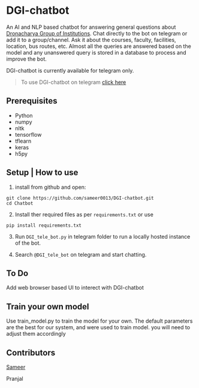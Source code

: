# DGI-chatbot
An AI and NLP based chatbot for answering general questions about [Dronacharya Group of Institutions](https://gnindia.dronacharya.info/). Chat directly to the bot on telegram or add it to a group/channel. Ask it about the courses, faculty, facilities, location, bus routes, etc. Almost all the queries are answered based on the model and any unanswered query is stored in a database to process and improve the bot.

DGI-chatbot is currently available for telegram only.

> To use DGI-chatbot on telegram [click here](https://t.me/DGI_tele_bot)

## Prerequisites
- Python
- numpy
- nltk
- tensorflow
- tflearn
- keras
- h5py

## Setup | How to use
1. install from github and open:
```
git clone https://github.com/sameer0013/DGI-chatbot.git
cd Chatbot
```
2. Install ther required files as per `requirements.txt` or use
``` 
pip install requirements.txt
```
3. Run `DGI_tele_bot.py` in telegram folder to run a locally hosted instance of the bot.

4. Search `@DGI_tele_bot` on telegram and start chatting.

## To Do
Add web browser based UI to interect with DGI-chatbot

## Train your own model
Use train_model.py to train the model for your own. The default parameters are the best for our system, and were used to train model. you will need to adjust them accordingly 
## Contributors
[Sameer](https://github.com/sameer0013/)

Pranjal
